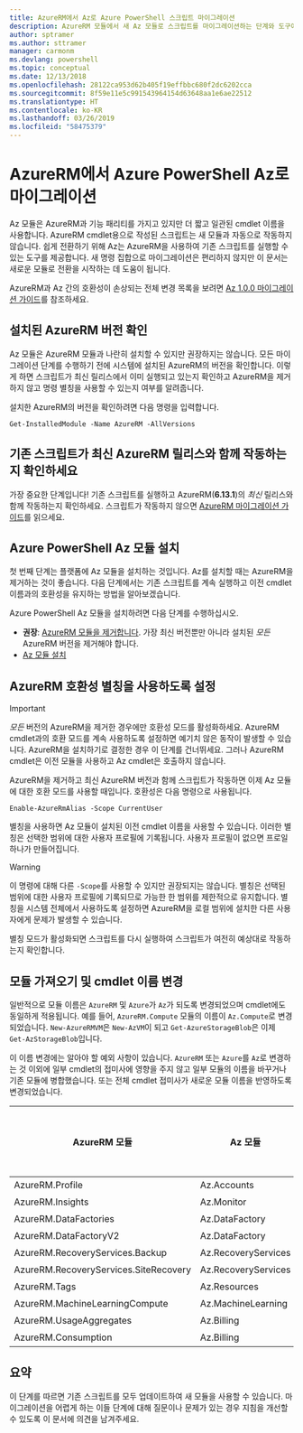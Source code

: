 ```yaml
---
title: AzureRM에서 Az로 Azure PowerShell 스크립트 마이그레이션
description: AzureRM 모듈에서 새 Az 모듈로 스크립트를 마이그레이션하는 단계와 도구에 대해 알아보세요.
author: sptramer
ms.author: sttramer
manager: carmonm
ms.devlang: powershell
ms.topic: conceptual
ms.date: 12/13/2018
ms.openlocfilehash: 28122ca953d62b405f19effbbc680f2dc6202cca
ms.sourcegitcommit: 8f59e11e5c991543964154d63648aa1e6ae22512
ms.translationtype: HT
ms.contentlocale: ko-KR
ms.lasthandoff: 03/26/2019
ms.locfileid: "58475379"
---
```

# <a name="migrate-from-azurerm-to-azure-powershell-az"></a>AzureRM에서 Azure PowerShell Az로 마이그레이션

Az 모듈은 AzureRM과 기능 패리티를 가지고 있지만 더 짧고 일관된 cmdlet 이름을 사용합니다.
AzureRM cmdlet용으로 작성된 스크립트는 새 모듈과 자동으로 작동하지 않습니다. 쉽게 전환하기 위해 Az는 AzureRM을 사용하여 기존 스크립트를 실행할 수 있는 도구를 제공합니다. 새 명령 집합으로 마이그레이션은 편리하지 않지만 이 문서는 새로운 모듈로 전환을 시작하는 데 도움이 됩니다.

AzureRM과 Az 간의 호환성이 손상되는 전체 변경 목록을 보려면 [Az 1.0.0 마이그레이션 가이드](migrate-az-1.0.0.md)를 참조하세요.

## <a name="check-for-installed-versions-of-azurerm"></a>설치된 AzureRM 버전 확인

Az 모듈은 AzureRM 모듈과 나란히 설치할 수 있지만 권장하지는 않습니다. 모든 마이그레이션 단계를 수행하기 전에 시스템에 설치된 AzureRM의 버전을 확인합니다. 이렇게 하면 스크립트가 최신 릴리스에서 이미 실행되고 있는지 확인하고 AzureRM을 제거하지 않고 명령 별칭을 사용할 수 있는지 여부를 알려줍니다.

설치한 AzureRM의 버전을 확인하려면 다음 명령을 입력합니다.

```powershell-interactive
Get-InstalledModule -Name AzureRM -AllVersions
```

## <a name="ensure-your-existing-scripts-work-with-the-latest-azurerm-release"></a>기존 스크립트가 최신 AzureRM 릴리스와 함께 작동하는지 확인하세요

가장 중요한 단계입니다! 기존 스크립트를 실행하고 AzureRM(__6.13.1__)의 _최신_ 릴리스와 함께 작동하는지 확인하세요. 스크립트가 작동하지 않으면 [AzureRM 마이그레이션 가이드](/powershell/azure/azurerm/migration-guide.6.0.0)를 읽으세요.

## <a name="install-the-azure-powershell-az-module"></a>Azure PowerShell Az 모듈 설치

첫 번째 단계는 플랫폼에 Az 모듈을 설치하는 것입니다. Az를 설치할 때는 AzureRM을 제거하는 것이 좋습니다. 다음 단계에서는 기존 스크립트를 계속 실행하고 이전 cmdlet 이름과의 호환성을 유지하는 방법을 알아보겠습니다.

Azure PowerShell Az 모듈을 설치하려면 다음 단계를 수행하십시오.

* __권장__: [AzureRM 모듈을 제거합니다](/powershell/azure/uninstall-az-ps#uninstall-the-azurerm-module).
  가장 최신 버전뿐만 아니라 설치된 _모든_ AzureRM 버전을 제거해야 합니다.
* [Az 모듈 설치](install-az-ps.md)

## <a name="a-namealiasesenable-azurerm-compatibility-aliases"></a><a name="aliases"/>AzureRM 호환성 별칭을 사용하도록 설정 

> [!IMPORTANT]
>
> _모든_ 버전의 AzureRM을 제거한 경우에만 호환성 모드를 활성화하세요. AzureRM cmdlet과의 호환 모드를 계속 사용하도록 설정하면 예기치 않은 동작이 발생할 수 있습니다. AzureRM을 설치하기로 결정한 경우 이 단계를 건너뛰세요. 그러나 AzureRM cmdlet은 이전 모듈을 사용하고 Az cmdlet은 호출하지 않습니다.

AzureRM을 제거하고 최신 AzureRM 버전과 함께 스크립트가 작동하면 이제 Az 모듈에 대한 호환 모드를 사용할 때입니다. 호환성은 다음 명령으로 사용됩니다.

```powershell-interactive
Enable-AzureRmAlias -Scope CurrentUser
```

별칭을 사용하면 Az 모듈이 설치된 이전 cmdlet 이름을 사용할 수 있습니다. 이러한 별칭은 선택한 범위에 대한 사용자 프로필에 기록됩니다. 사용자 프로필이 없으면 프로일 하나가 만들어집니다.

> [!WARNING]
>
> 이 명령에 대해 다른 `-Scope`를 사용할 수 있지만 권장되지는 않습니다. 별칭은 선택된 범위에 대한 사용자 프로필에 기록되므로 가능한 한 범위를 제한적으로 유지합니다. 별칭을 시스템 전체에서 사용하도록 설정하면 AzureRM을 로컬 범위에 설치한 다른 사용자에게 문제가 발생할 수 있습니다.

별칭 모드가 활성화되면 스크립트를 다시 실행하여 스크립트가 여전히 예상대로 작동하는지 확인합니다. 

## <a name="change-module-imports-and-cmdlet-names"></a>모듈 가져오기 및 cmdlet 이름 변경

일반적으로 모듈 이름은 `AzureRM` 및 `Azure`가 `Az`가 되도록 변경되었으며 cmdlet에도 동일하게 적용됩니다.
예를 들어, `AzureRM.Compute` 모듈의 이름이 `Az.Compute`로 변경되었습니다. `New-AzureRMVM`은 `New-AzVM`이 되고 `Get-AzureStorageBlob`은 이제 `Get-AzStorageBlob`입니다.

이 이름 변경에는 알아야 할 예외 사항이 있습니다. `AzureRM` 또는 `Azure`를 `Az`로 변경하는 것 이외에 일부 cmdlet의 접미사에 영향을 주지 않고 일부 모듈의 이름을 바꾸거나 기존 모듈에 병합했습니다. 또는 전체 cmdlet 접미사가 새로운 모듈 이름을 반영하도록 변경되었습니다.

| AzureRM 모듈 | Az 모듈 | Cmdlet 접미사가 변경되었습니까? |
|----------------|-----------|------------------------|
| AzureRM.Profile | Az.Accounts | 예 |
| AzureRM.Insights | Az.Monitor | 예 |
| AzureRM.DataFactories | Az.DataFactory | 예 |
| AzureRM.DataFactoryV2 | Az.DataFactory | 예 |
| AzureRM.RecoveryServices.Backup | Az.RecoveryServices | 아니요 |
| AzureRM.RecoveryServices.SiteRecovery | Az.RecoveryServices | 아니요 |
| AzureRM.Tags | Az.Resources | 아니요 |
| AzureRM.MachineLearningCompute | Az.MachineLearning | 아니요 |
| AzureRM.UsageAggregates | Az.Billing | 아니요 |
| AzureRM.Consumption | Az.Billing | 아니요 |

## <a name="summary"></a>요약

이 단계를 따르면 기존 스크립트를 모두 업데이트하여 새 모듈을 사용할 수 있습니다. 마이그레이션을 어렵게 하는 이들 단계에 대해 질문이나 문제가 있는 경우 지침을 개선할 수 있도록 이 문서에 의견을 남겨주세요.
